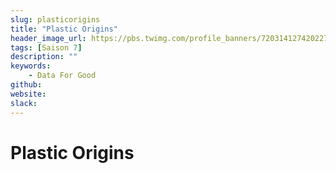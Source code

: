 ```yaml
---
slug: plasticorigins
title: "Plastic Origins"
header_image_url: https://pbs.twimg.com/profile_banners/720314127420227585/1530018723/1500x500
tags: [Saison 7]
description: ""
keywords:
    - Data For Good
github: 
website: 
slack: 
---
```


# Plastic Origins